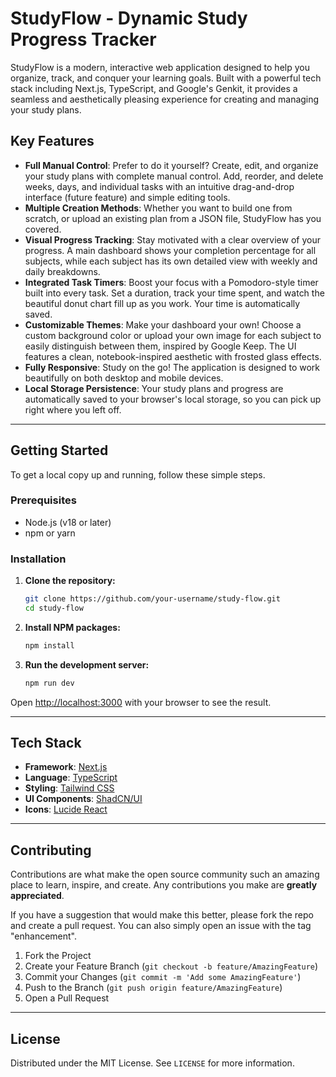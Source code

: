 # StudyFlow - Dynamic Study Progress Tracker

StudyFlow is a modern, interactive web application designed to help you organize, track, and conquer your learning goals. Built with a powerful tech stack including Next.js, TypeScript, and Google's Genkit, it provides a seamless and aesthetically pleasing experience for creating and managing your study plans.

## Key Features

*   **Full Manual Control**: Prefer to do it yourself? Create, edit, and organize your study plans with complete manual control. Add, reorder, and delete weeks, days, and individual tasks with an intuitive drag-and-drop interface (future feature) and simple editing tools.
*   **Multiple Creation Methods**: Whether you want to build one from scratch, or upload an existing plan from a JSON file, StudyFlow has you covered.
*   **Visual Progress Tracking**: Stay motivated with a clear overview of your progress. A main dashboard shows your completion percentage for all subjects, while each subject has its own detailed view with weekly and daily breakdowns.
*   **Integrated Task Timers**: Boost your focus with a Pomodoro-style timer built into every task. Set a duration, track your time spent, and watch the beautiful donut chart fill up as you work. Your time is automatically saved.
*   **Customizable Themes**: Make your dashboard your own! Choose a custom background color or upload your own image for each subject to easily distinguish between them, inspired by Google Keep. The UI features a clean, notebook-inspired aesthetic with frosted glass effects.
*   **Fully Responsive**: Study on the go! The application is designed to work beautifully on both desktop and mobile devices.
*   **Local Storage Persistence**: Your study plans and progress are automatically saved to your browser's local storage, so you can pick up right where you left off.

---

## Getting Started

To get a local copy up and running, follow these simple steps.

### Prerequisites

*   Node.js (v18 or later)
*   npm or yarn

### Installation

1.  **Clone the repository:**
    ```sh
    git clone https://github.com/your-username/study-flow.git
    cd study-flow
    ```

2.  **Install NPM packages:**
    ```sh
    npm install
    ```

3.  **Run the development server:**
    ```sh
    npm run dev
    ```

Open [http://localhost:3000](http://localhost:3000) with your browser to see the result.

---

## Tech Stack

*   **Framework**: [Next.js](https://nextjs.org/)
*   **Language**: [TypeScript](https://www.typescriptlang.org/)
*   **Styling**: [Tailwind CSS](https://tailwindcss.com/)
*   **UI Components**: [ShadCN/UI](https://ui.shadcn.com/)
*   **Icons**: [Lucide React](https://lucide.dev/guide/packages/lucide-react)

---

## Contributing

Contributions are what make the open source community such an amazing place to learn, inspire, and create. Any contributions you make are **greatly appreciated**.

If you have a suggestion that would make this better, please fork the repo and create a pull request. You can also simply open an issue with the tag "enhancement".

1.  Fork the Project
2.  Create your Feature Branch (`git checkout -b feature/AmazingFeature`)
3.  Commit your Changes (`git commit -m 'Add some AmazingFeature'`)
4.  Push to the Branch (`git push origin feature/AmazingFeature`)
5.  Open a Pull Request

---

## License

Distributed under the MIT License. See `LICENSE` for more information.
